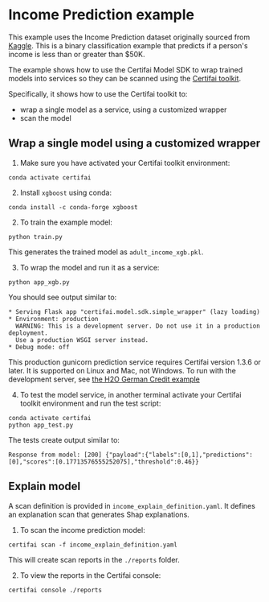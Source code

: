 # Income Prediction example

This example uses the Income Prediction dataset originally sourced from
[Kaggle](https://archive.ics.uci.edu/ml/datasets/census+income).
This is a binary classification example that predicts if a person's income
is less than or greater than $50K.

 The example shows how to use the Certifai Model SDK to wrap trained models into services
 so they can be scanned using the
  [Certifai toolkit](https://cognitivescale.github.io/cortex-certifai/docs/about).

 Specifically, it shows how to use the Certifai toolkit to:
  * wrap a single model as a service, using a customized wrapper
  * scan the model

## Wrap a single model using a customized wrapper  

1. Make sure you have activated your Certifai toolkit environment:
```
conda activate certifai
```

2. Install `xgboost` using conda:
```
conda install -c conda-forge xgboost
```

2. To train the example model:
```
python train.py
```
This generates the trained model as `adult_income_xgb.pkl`.

3. To wrap the model and run it as a service:
```
python app_xgb.py
```

You should see output similar to:
```
* Serving Flask app "certifai.model.sdk.simple_wrapper" (lazy loading)
* Environment: production
  WARNING: This is a development server. Do not use it in a production deployment.
  Use a production WSGI server instead.
* Debug mode: off
```

This production gunicorn prediction service requires Certifai version 1.3.6 or later.
It is supported on Linux and Mac, not Windows. To run with the development
server, see [the H2O German Credit example](../h20_dai_german_credit/app_h2o_mojo_pipeline.py)


4. To test the model service, in another terminal activate your Certifai toolkit
environment and run the test script:
```
conda activate certifai
python app_test.py
```
The tests create output similar to:
```
Response from model: [200] {"payload":{"labels":[0,1],"predictions":[0],"scores":[0.17713576555252075],"threshold":0.46}}
```

## Explain model

A scan definition is provided in `income_explain_definition.yaml`. It defines
an explanation scan that generates Shap explanations.

1. To scan the income prediction model:
```
certifai scan -f income_explain_definition.yaml
```
This will create scan reports in the `./reports` folder.

2. To view the reports in the Certifai console:
```
certifai console ./reports
